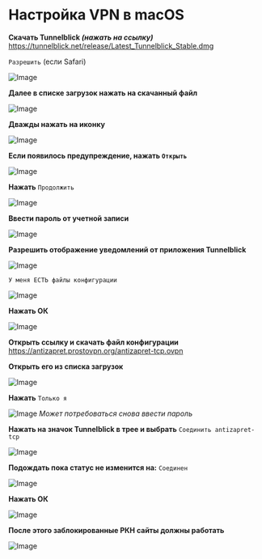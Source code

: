 # Настройка VPN в macOS

**Скачать Tunnelblick *(нажать на ссылку)***
https://tunnelblick.net/release/Latest_Tunnelblick_Stable.dmg

`Разрешить` (если Safari)

![Image](https://raw.githubusercontent.com/Pasharet/tunnelblick-ZRGQq/main/images/tut01.png)

**Далее в списке загрузок нажать на скачанный файл**

![Image](https://raw.githubusercontent.com/Pasharet/tunnelblick-ZRGQq/main/images/tut02.png)

**Дважды нажать на иконку**

![Image](https://raw.githubusercontent.com/Pasharet/tunnelblick-ZRGQq/main/images/tut03.png)

**Если появилось предупреждение, нажать `Открыть`**

![Image](https://raw.githubusercontent.com/Pasharet/tunnelblick-ZRGQq/main/images/tut04.png)

**Нажать** `Продолжить`

![Image](https://raw.githubusercontent.com/Pasharet/tunnelblick-ZRGQq/main/images/tut05.png)

**Ввести пароль от учетной записи**

![Image](https://raw.githubusercontent.com/Pasharet/tunnelblick-ZRGQq/main/images/tut06.png)

**Разрешить отображение уведомлений от приложения Tunnelblick**

![Image](https://raw.githubusercontent.com/Pasharet/tunnelblick-ZRGQq/main/images/tut07.png)

`У меня ЕСТЬ файлы конфигурации`

![Image](https://raw.githubusercontent.com/Pasharet/tunnelblick-ZRGQq/main/images/tut08.png)

**Нажать ОК**

![Image](https://raw.githubusercontent.com/Pasharet/tunnelblick-ZRGQq/main/images/tut09.png)

**Открыть ссылку и скачать файл конфигурации**
https://antizapret.prostovpn.org/antizapret-tcp.ovpn

**Открыть его из списка загрузок**

![Image](https://raw.githubusercontent.com/Pasharet/tunnelblick-ZRGQq/main/images/tut10.png)

**Нажать** `Только я`

![Image](https://raw.githubusercontent.com/Pasharet/tunnelblick-ZRGQq/main/images/tut11.png)
*Может потребоваться снова ввести пароль*

**Нажать на значок Tunnelblick в трее и выбрать** `Соединить antizapret-tcp`

![Image](https://raw.githubusercontent.com/Pasharet/tunnelblick-ZRGQq/main/images/tut12.png)

**Подождать пока статус не изменится на:** `Соединен`

![Image](https://raw.githubusercontent.com/Pasharet/tunnelblick-ZRGQq/main/images/tut13.png)

**Нажать ОК**

![Image](https://raw.githubusercontent.com/Pasharet/tunnelblick-ZRGQq/main/images/tut14.png)

**После этого заблокированные РКН сайты должны работать**

![Image](https://raw.githubusercontent.com/Pasharet/tunnelblick-ZRGQq/main/images/tut15.png)